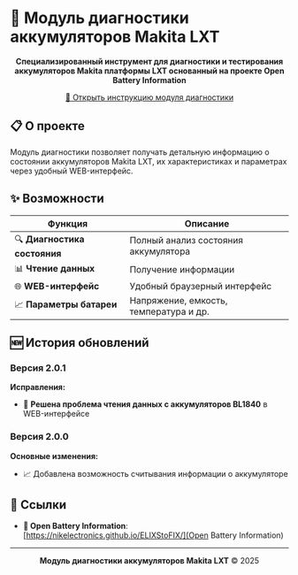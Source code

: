 # 🔋 Модуль диагностики аккумуляторов Makita LXT

<div align="center">

**Специализированный инструмент для диагностики и тестирования аккумуляторов Makita платформы LXT основанный на проекте Open Battery Information**

[🚀 Открыть  инструкцию модуля диагностики](https://nikelectronics.github.io/ELIXStoFIX/)

</div>

## 📋 О проекте

Модуль диагностики позволяет получать детальную информацию о состоянии аккумуляторов Makita LXT, их характеристиках и параметрах  через удобный WEB-интерфейс.

## ✨ Возможности

| Функция | Описание |
|---------|----------|
| 🔍 **Диагностика состояния** | Полный анализ состояния аккумулятора |
| 📊 **Чтение данных** | Получение информации  |
| 🌐 **WEB-интерфейс** | Удобный браузерный интерфейс |
| 📈 **Параметры батареи** | Напряжение, емкость, температура и др. |

## 🆕 История обновлений

### Версия 2.0.1
**Исправления:**
- 🐛 **Решена проблема чтения данных с аккумуляторов BL1840** в WEB-интерфейсе

### Версия 2.0.0
**Основные изменения:**

- 📈 Добавлена возможность считывания информации о аккумуляторе 



## 🔗 Ссылки
- **📖 Open Battery Information**: [https://nikelectronics.github.io/ELIXStoFIX/](Open Battery Information)

---

<div align="center">

**Модуль диагностики аккумуляторов Makita LXT** © 2025


</div>
